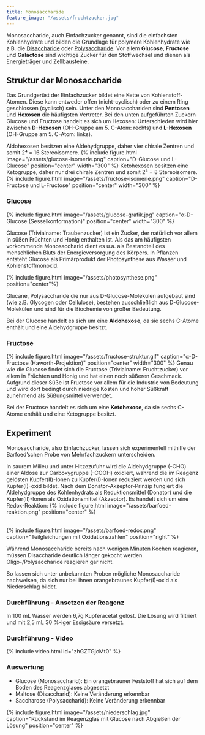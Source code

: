 ```yaml
---
title: Monosaccharide
feature_image: "/assets/fruchtzucker.jpg"
---
```


Monosaccharide, auch Einfachzucker genannt, sind die einfachsten Kohlenhydrate und bilden die Grundlage für polymere Kohlenhydrate wie z.B. die [Disaccharide](/disaccharide) oder [Polysaccharide](/polysaccharide).
Vor allem **Glucose**, **Fructose** und **Galactose** sind wichtige Zucker für den Stoffwechsel und dienen als Energieträger und Zellbausteine.

## Struktur der Monosaccharide
Das Grundgerüst der Einfachzucker bildet eine Kette von Kohlenstoff-Atomen. Diese kann entweder offen (nicht-cyclisch) oder zu einem Ring geschlossen (cyclisch) sein.
Unter den Monosacchariden sind **Pentosen** und **Hexosen** die häufigsten Vertreter.
Bei den unten aufgeführten Zuckern Glucose und Fructose handelt es sich um Hexosen:
Unterschieden wird hier zwischen **D-Hexosen** (OH-Gruppe am 5. C-Atom: rechts) und **L-Hexosen** (OH-Gruppe am 5. C-Atom: links).

Aldohexosen besitzen eine Aldehydgruppe, daher vier chirale Zentren und somit 2⁴ = 16 Stereoisomere.
{% include figure.html image="/assets/glucose-isomerie.png" caption="D-Glucose und L-Glucose" position="center" width="300" %}
Ketohexosen besitzen eine Ketogruppe, daher nur drei chirale Zentren und somit 2³ = 8 Stereoisomere.
{% include figure.html image="/assets/fructose-isomerie.png" caption="D-Fructose und L-Fructose" position="center" width="300" %}

### Glucose
{% include figure.html image="/assets/glucose-grafik.jpg" caption="α-D-Glucose (Sesselkonformation)" position="center" width="300" %}

Glucose (Trivialname: Traubenzucker) ist ein Zucker, der natürlich vor allem in süßen Früchten und Honig enthalten ist. Als das am häufigsten vorkommende Monosaccharid dient es u.a. als Bestandteil des menschlichen Bluts der Energieversorgung des Körpers.
In Pflanzen entsteht Glucose als Primärprodukt der Photosynthese aus Wasser und Kohlenstoffmonoxid.

{% include figure.html image="/assets/photosynthese.png" position="center"%}

Glucane, Polysaccharide die nur aus D-Glucose-Molekülen aufgebaut sind (wie z.B. Glycogen oder Cellulose), bestehen ausschließlich aus D-Glucose-Molekülen und sind für die Biochemie von großer Bedeutung.

Bei der Glucose handelt es sich um eine **Aldohexose**, da sie sechs C-Atome enthält und eine Aldehydgruppe besitzt.

### Fructose
{% include figure.html image="/assets/fructose-struktur.gif" caption="α-D-Fructose (Haworth-Projektion)" position="center" width="300" %}
Genau wie die Glucose findet sich die Fructose (Trivialname: Fruchtzucker) vor allem in Früchten und Honig und hat einen noch süßeren Geschmack. Aufgrund dieser Süße ist Fructose vor allem für die Industrie von Bedeutung und wird dort bedingt durch niedrige Kosten und hoher Süßkraft
zunehmend als Süßungsmittel verwendet.

Bei der Fructose handelt es sich um eine **Ketohexose**, da sie sechs C-Atome enthält und eine Ketogruppe besitzt.

## Experiment
Monosaccharide, also Einfachzucker, lassen sich experimentell mithilfe der Barfoed’schen Probe von Mehrfachzuckern unterscheiden.

In saurem Milieu und unter Hitzezufuhr wird die Aldehydgruppe (-CHO) einer Aldose zur Carboxygruppe (-COOH) oxidiert, während die im Reagenz gelösten Kupfer(II)-Ionen zu Kupfer(I)-Ionen reduziert werden und sich Kupfer(I)-oxid bildet.
Nach dem Donator-Akzeptor-Prinzip fungiert die Aldehydgruppe des Kohlenhydrats als Reduktionsmittel (Donator) und die Kupfer(II)-Ionen als Oxidationsmittel (Akzeptor). Es handelt sich um eine Redox-Reaktion:
{% include figure.html image="/assets/barfoed-reaktion.png" position="center" %}<br/><br/>

{% include figure.html image="/assets/barfoed-redox.png" caption="Teilgleichungen mit Oxidationszahlen" position="right" %}

Während Monosaccharide bereits nach wenigen Minuten Kochen reagieren, müssen Disaccharide deutlich länger gekocht werden. Oligo-/Polysaccharide reagieren gar nicht.


So lassen sich unter unbekannten Proben mögliche Monosaccharide nachweisen, da sich nur bei ihnen orangebraunes Kupfer(I)-oxid als Niederschlag bildet.

### Durchführung - Ansetzen der Reagenz
In 100 mL Wasser werden 6,7g Kupferacetat gelöst. Die Lösung wird filtriert und mit 2,5 mL 30 %-iger Essigsäure versetzt.
### Durchführung - Video
{% include video.html id="zhGZTGjcMt0" %}

### Auswertung
- Glucose (Monosaccharid): Ein orangebrauner Feststoff hat sich auf dem Boden des Reagenzglases abgesetzt
- Maltose (Disaccharid): Keine Veränderung erkennbar
- Saccharose (Polysaccharid): Keine Veränderung erkennbar

{% include figure.html image="/assets/niederschlag.jpg" caption="Rückstand im Reagenzglas mit Glucose nach Abgießen der Lösung" position="center" %}
